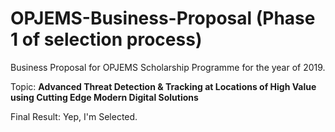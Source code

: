 # OPJEMS-Business-Proposal (Phase 1 of selection process) 
Business Proposal for OPJEMS Scholarship Programme for the year of 2019.

Topic: **Advanced Threat Detection & Tracking at Locations of High Value using Cutting Edge Modern Digital Solutions**

Final Result: Yep, I'm Selected.
